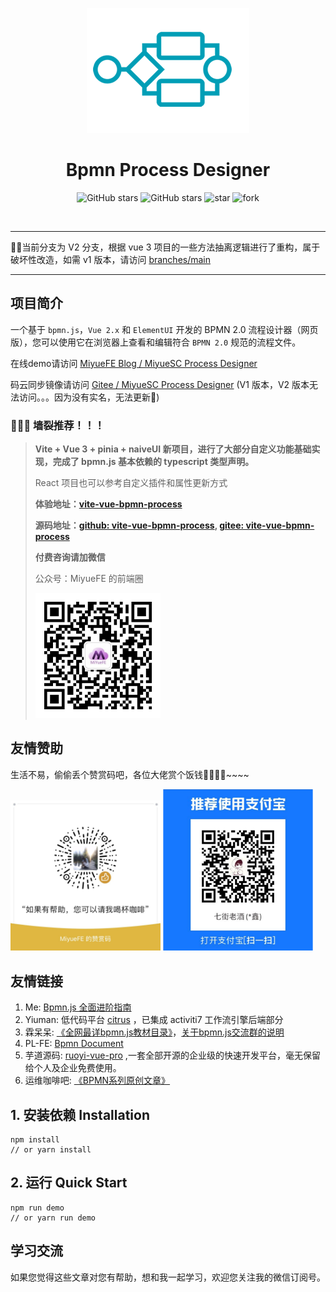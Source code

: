 <p align="center">
  <a href="https://github.com/miyuesc/bpmn-process-designer">
   <img alt="logo" src="./public/icon-process.png" />
  </a>
</p>

<h1 align="center">Bpmn Process Designer</h1>

<p align="center">
<img alt="GitHub stars" src="https://img.shields.io/github/stars/miyuesc/bpmn-process-designer?style=flat&logo=github" />
<img alt="GitHub stars" src="https://img.shields.io/github/forks/miyuesc/bpmn-process-designer?style=flat&logo=github" />
<img src='https://gitee.com/miyuesc/bpmn-process-designer/badge/star.svg?theme=dark' alt='star' />
<img src='https://gitee.com/miyuesc/bpmn-process-designer/badge/fork.svg?theme=dark' alt='fork' />
</p>

<p align="center">
<img src="https://img.shields.io/badge/Vue-2.x-brightgreen" alt="" />
<img src="https://img.shields.io/badge/ElementUI-%5E2.13-orange" alt="" />
<img src="https://img.shields.io/badge/Bpmn.js-8.8.3-orange" alt="" />
</p>

----

🚨🚨当前分支为 V2 分支，根据 vue 3 项目的一些方法抽离逻辑进行了重构，属于破坏性改造，如需 v1 版本，请访问 [branches/main](https://github.com/miyuesc/bpmn-process-designer/tree/main)

----


## 项目简介

一个基于 `bpmn.js`，`Vue 2.x` 和 `ElementUI` 开发的 BPMN 2.0 流程设计器（网页版），您可以使用它在浏览器上查看和编辑符合 `BPMN 2.0` 规范的流程文件。

在线demo请访问 [MiyueFE Blog / MiyueSC Process Designer](https://miyuesc.github.io/process-designer-v2/)

码云同步镜像请访问 [Gitee / MiyueSC Process Designer](https://miyuesc.gitee.io/process-designer/) (V1 版本，V2 版本无法访问。。。因为没有实名，无法更新🤢)

### 🚀🚀🚀 墙裂推荐！！！

>**Vite + Vue 3 + pinia + naiveUI 新项目，进行了大部分自定义功能基础实现，完成了 bpmn.js 基本依赖的 typescript 类型声明。**
> 
> React 项目也可以参考自定义插件和属性更新方式
> 
>**体验地址：[vite-vue-bpmn-process](https://miyuesc.github.io/vite-vue-bpmn-process/)**
> 
>**源码地址：[github: vite-vue-bpmn-process](https://github.com/moon-studio/vite-vue-bpmn-process), [gitee: vite-vue-bpmn-process](https://gitee.com/MiyueSC/vite-vue-bpmn-process)**
> 
>**付费咨询请加微信**
> 
> 公众号：MiyueFE 的前端圈
> 
> <img alt="wechat.png" src="public/qrcode.jpg" width="200"/>


## 友情赞助

生活不易，偷偷丢个赞赏码吧，各位大佬赏个饭钱🤪🤪🤪🤪~~~~

<p>
<img alt="微信" src="packages/theme/images/wechat.jpg" width="240" style="display: inline-block"/>
<img alt="支付宝" src="packages/theme/images/alipay.png" width="240" style="display: inline-block"/>
</p>


## 友情链接

1. Me: [Bpmn.js 全面进阶指南](https://juejin.cn/column/6964382482007490590)
2. Yiuman: 低代码平台 [citrus](https://github.com/Yiuman/citrus) ，已集成 activiti7 工作流引擎后端部分
3. 霖呆呆: [《全网最详bpmn.js教材目录》](https://juejin.cn/post/6844904017567416328)，[关于bpmn.js交流群的说明](https://juejin.cn/post/6844904041026158599)
4. PL-FE: [Bpmn Document](https://github.com/PL-FE/bpmn-doc)
5. 芋道源码: [ruoyi-vue-pro](https://gitee.com/zhijiantianya/ruoyi-vue-pro) ,一套全部开源的企业级的快速开发平台，毫无保留给个人及企业免费使用。
6. 运维咖啡吧: [《BPMN系列原创文章》](https://mp.weixin.qq.com/mp/appmsgalbum?__biz=MzU5MDY1MzcyOQ==&action=getalbum&album_id=1576254888626454529&scene=173&from_msgid=2247484449&from_itemidx=1&count=3&nolastread=1#wechat_redirect)

## 1. 安装依赖 Installation

```shell
npm install
// or yarn install
```

## 2. 运行 Quick Start

```shell
npm run demo
// or yarn run demo
```

## 学习交流

如果您觉得这些文章对您有帮助，想和我一起学习，欢迎您关注我的微信订阅号。
